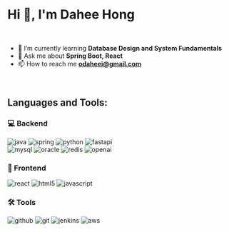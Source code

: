 # Hi 👋, I'm Dahee Hong

<br/>

- 🌱 I’m currently learning **Database Design and System Fundamentals**
- 💬 Ask me about **Spring Boot, React**
- 📫 How to reach me **odaheei@gmail.com**
  
<br/>

## Languages and Tools:

### 💻 Backend
![java](https://img.shields.io/badge/Java-ED8B00?style=for-the-badge&logo=java&logoColor=white)
![spring](https://img.shields.io/badge/Spring-6DB33F?style=for-the-badge&logo=spring&logoColor=white)
![python](https://img.shields.io/badge/Python-3776AB?style=for-the-badge&logo=python&logoColor=white)
![fastapi](https://img.shields.io/badge/FastAPI-009688?style=for-the-badge&logo=fastapi&logoColor=white)
<br/>
![mysql](https://img.shields.io/badge/MySQL-4479A1?style=for-the-badge&logo=mysql&logoColor=white)
![oracle](https://img.shields.io/badge/Oracle-F80000?style=for-the-badge&logo=oracle&logoColor=white)
![redis](https://img.shields.io/badge/Redis-D93B3B?style=for-the-badge&logo=redis&logoColor=white)
![openai](https://img.shields.io/badge/OpenAI-212121?style=for-the-badge&logo=openai&logoColor=white)

### 🎨 Frontend
![react](https://img.shields.io/badge/React-61DAFB?style=for-the-badge&logo=react&logoColor=black)
![html5](https://img.shields.io/badge/HTML5-E34F26?style=for-the-badge&logo=html5&logoColor=white)
![javascript](https://img.shields.io/badge/JavaScript-F7DF1E?style=for-the-badge&logo=javascript&logoColor=black)

### 🛠 Tools
![github](https://img.shields.io/badge/GitHub-181717?style=for-the-badge&logo=github&logoColor=white)
![git](https://img.shields.io/badge/Git-F05032?style=for-the-badge&logo=git&logoColor=white)
![jenkins](https://img.shields.io/badge/Jenkins-D24939?style=for-the-badge&logo=jenkins&logoColor=white)
![aws](https://img.shields.io/badge/AWS-232F3E?style=for-the-badge&logo=amazonaws&logoColor=white)
